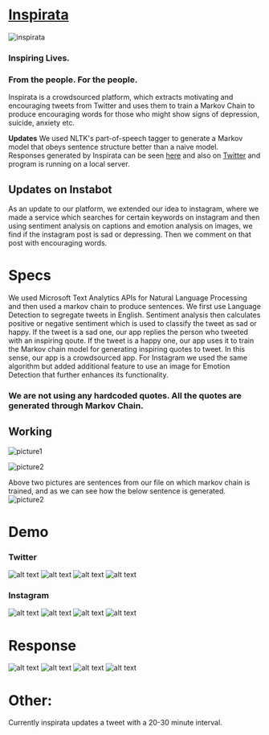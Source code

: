 # [Inspirata](http://www.cse.iitd.ac.in/~cs5160625/cfd.html)
![inspirata](https://raw.githubusercontent.com/4rshdeep/Code.fun.do/master/images/inspirata.jpg)

### Inspiring Lives.  
### From the people. For the people.  
Inspirata is a crowdsourced platform, which extracts motivating and encouraging tweets from Twitter and uses them to train a Markov Chain to produce encouraging words for those who might show signs of depression, suicide, anxiety etc.  

 **Updates** We used NLTK's part-of-speech tagger to generate a Markov model that obeys sentence structure better than a naive model.   
Responses generated by Inspirata can be seen [here](http://www.cse.iitd.ac.in/~cs5160625/cfd.html) and also on [Twitter](https://twitter.com/_inspirata/with_replies) and program is running on a local server.

## Updates on Instabot
As an update to our platform, we extended our idea to instagram, where we made a service which searches for certain keywords on instagram and then using sentiment analysis on captions and emotion analysis on images, we find if the instagram post is sad or depressing. Then we comment on that post with encouraging words.  


# Specs
We used Microsoft Text Analytics APIs for Natural Language Processing and then used a markov chain to produce sentences. We first use Language Detection to segregate tweets in English. Sentiment analysis then calculates positive or negative sentiment which is used to classify the tweet as sad or happy. If the tweet is a sad one, our app replies the person who tweeted with an inspiring qoute. If the tweet is a happy one, our app uses it to train the Markov chain model for generating inspiring quotes to tweet. In this sense, our app is a crowdsourced app. For Instagram we used the same algorithm but added additional feature to use an image for Emotion Detection that further enhances its functionality.

### We are not using any hardcoded quotes. All the quotes are generated through Markov Chain.

## Working

![picture1](https://raw.githubusercontent.com/4rshdeep/Code.fun.do/master/images/tweet1.PNG)  

![picture2](https://raw.githubusercontent.com/4rshdeep/Code.fun.do/master/images/tweet2.PNG)  

Above two pictures are sentences from our file on which markov chain is trained, and as we can see how the below sentence is generated.  
![picture2](https://raw.githubusercontent.com/4rshdeep/Code.fun.do/master/images/final.jpg)




# Demo
### Twitter
![alt text](https://raw.githubusercontent.com/4rshdeep/Code.fun.do/master/images/7.PNG)
![alt text](https://raw.githubusercontent.com/4rshdeep/Code.fun.do/master/images/3.PNG)
![alt text](https://raw.githubusercontent.com/4rshdeep/Code.fun.do/master/images/1.PNG)
![alt text](https://raw.githubusercontent.com/4rshdeep/Code.fun.do/master/images/4.PNG)
### Instagram
![alt text](https://raw.githubusercontent.com/4rshdeep/Code.fun.do/master/images/12.png)
![alt text](https://raw.githubusercontent.com/4rshdeep/Code.fun.do/master/images/13.png)
![alt text](https://raw.githubusercontent.com/4rshdeep/Code.fun.do/master/images/14.png)
![alt text](https://raw.githubusercontent.com/4rshdeep/Code.fun.do/master/images/15.png)


# Response
![alt text](https://raw.githubusercontent.com/4rshdeep/Code.fun.do/master/images/11.PNG)
![alt text](https://raw.githubusercontent.com/4rshdeep/Code.fun.do/master/images/10.png)
![alt text](https://raw.githubusercontent.com/4rshdeep/Code.fun.do/master/images/7.PNG)
![alt text](https://raw.githubusercontent.com/4rshdeep/Code.fun.do/master/images/6.PNG)


# Other:
Currently inspirata updates a tweet with a 20-30 minute interval.
